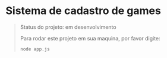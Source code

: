 <h1> Sistema de cadastro de games</h1>

> Status do projeto: em desenvolvimento
>
> Para rodar este projeto em sua maquina, por favor digite:
>
> ```
> node app.js
> ```
